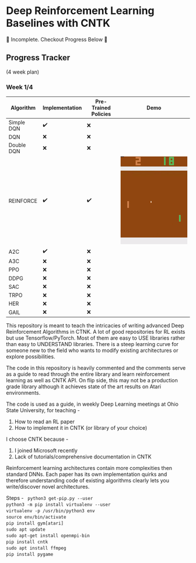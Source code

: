 # Deep Reinforcement Learning Baselines with CNTK

🔴 Incomplete. Checkout Progress Below 🔴

## Progress Tracker 
(4 week plan)
### Week 1/4
| Algorithm   | Implementation | Pre-Trained Policies | Demo             |
| ----------- | -------------- | -------------------- |------------------|
| Simple DQN  | ✔️             | ❌                  |                  |
| DQN         | ❌             | ❌                  |                  |
| Double DQN  | ❌             | ❌                  |                  |
| REINFORCE   | ✔️             | ✔️                  | ![](core/media/pong_reinforce_demo.gif) |
| A2C         | ✔️             | ❌                  |                  |
| A3C         | ❌             | ❌                  |                  |
| PPO         | ❌             | ❌                  |                  |
| DDPG        | ❌             | ❌                  |                  |
| SAC         | ❌             | ❌                  |                  |
| TRPO        | ❌             | ❌                  |                  |
| HER         | ❌             | ❌                  |                  |
| GAIL        | ❌             | ❌                  |                  |

This repository is meant to teach the intricacies of writing advanced Deep Reinforcement Algorithms in CTNK. A lot of good repositories for RL exists but use Tensorflow/PyTorch. Most of them are easy to USE libraries rather than easy to UNDERSTAND libraries. There is a steep learning curve for someone new to the field who wants to modify existing architectures or explore possibilities.

The code in this repository is heavily commented and the comments serve as a guide to read through the entire library and learn reinforcement learning as well as CNTK API. On flip side, this may not be a production grade library although it achieves state of the art results on Atari environments.

The code is used as a guide, in weekly Deep Learning meetings at Ohio State University, for teaching -

1. How to read an RL paper
2. How to implement it in CNTK (or library of your choice)

I choose CNTK because -
1. I joined Microsoft recently
2. Lack of tutorials/comprehensive documentation in CNTK

Reinforcement learning architectures contain more complexities then standard DNNs. Each paper has its own implementation quirks and therefore understanding code of existing algorithms clearly lets you write/discover novel architectures.

Steps - 
``` python3 get-pip.py --user```  
```python3 -m pip install virtualenv --user```  
```virtualenv -p /usr/bin/python3 env```  
```source env/bin/activate```  
```pip install gym[atari]```  
```sudo apt update```  
```sudo apt-get install openmpi-bin```  
```pip install cntk```  
```sudo apt install ffmpeg```  
```pip install pygame```  

